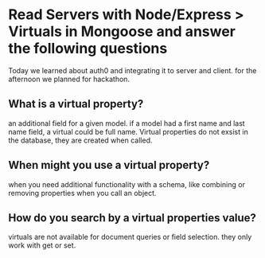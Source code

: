 # Read Servers with Node/Express > Virtuals in Mongoose and answer the following questions

Today we learned about auth0 and integrating it to server and client. for the afternoon we planned for hackathon.

## What is a virtual property?

an additional field for a given model. if a model had a first name and last name field, a virtual could be full name. Virtual properties do not exsist in the database, they are created when called.

## When might you use a virtual property?

when you need additional functionality with a schema, like combining or removing properties when you call an object.

## How do you search by a virtual properties value?

virtuals are not available for document queries or field selection. they only work with get or set.